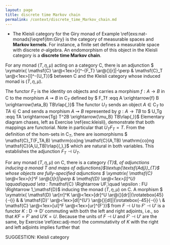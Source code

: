 ```yaml
---
layout: page
title: discrete time Markov chain
permalink: /context/discrete_time_Markov_chain.md
---
```

-  The Kleisli category for the Giry monad of Example \ref{exs:nat-monads}\eqref{itm:Giry} is the category of measurable spaces and **Markov kernels**. For instance, a finite set defines a measurable space with discrete $\sigma$-algebra. An endomorphism of this object in the Kleisli category is a **discrete time Markov chain**.



 For any  monad $(T,\eta,\mu)$ acting on a category $\mathsf{C}$, there is an adjunction
$ \xymatrix{ \mathsf{C} \ar@<1ex>[r]^-{F_T} \ar@{}[r]|-\perp & \mathsf{C}_T \ar@<1ex>[l]^-{U_T}}$ between $\mathsf{C}$ and the Kleisli category whose induced monad is $(T,\eta,\mu)$.


The functor $F_T$ is the identity on objects and carries a morphism $f : A \to B$ in $\mathsf{C}$ to the morphism $A \rightsquigarrow B$ in $\mathsf{C}_T$ defined by
$ F_Tf :eqq A \xrightarrow{f} B \xrightarrow{\eta_B} TB\rlap{,}}$ The functor $U_T$ sends an object $A \in \mathsf{C}_T$ to $TA \in \mathsf{C}$ and sends a morphism $A \rightsquigarrow B$ represented by $g : A \to TB$ to
$ U_Tg :eqq TA \xrightarrow{Tg} T^2B \xrightarrow{\mu_B} TB\rlap{,}}$
Elementary diagram chases, left as Exercise \ref{exc:kleisli}, demonstrate that both mappings are functorial.  Note in particular that $U_T F_T = T$. From the definition of the hom-sets in $\mathsf{C}_T$, there are isomorphisms
$ \mathsf{C}_T(F_TA,B) \mathrm{co}ng \mathsf{C}(A,TB) \mathrm{co}ng \mathsf{C}(A,U_TB)\rlap{{,},}$ which are natural in both variables. This establishes the adjunction $F_T \dashv U_T$.




For any monad $(T,\eta,\mu)$ on $\mathsf{C}$, there is a category _{T}$, of adjunctions inducing a monad $T$ and maps of adjunctions}$\textup{\textsf{Adj}}_{T}$ whose objects are fully-specified adjunctions
$ \xymatrix{ \mathsf{C} \ar@<1ex>[r]^F \ar@{}[r]|\perp & \mathsf{D} \ar@<1ex>[l]^U} \qquad\qquad \eta : 1_\mathsf{C} \Rightarrow UF,\quad \epsilon : FU \Rightarrow 1_\mathsf{D}$
inducing the monad $(T,\eta,\mu)$ on $\mathsf{C}$. A morphism
$ \xymatrix{ \mathsf{D} \ar[rr]^K \ar@<1ex>[dr]^U  \ar@{}[dr]|{\rotatebox{45}{$\dashv$}} & & \mathsf{D}' \ar@<1ex>[dl]^{U'} \ar@{}[dl]|{\rotatebox{-45}{$\dashv$}} \\ & \mathsf{C} \ar@<1ex>[ul]^F \ar@<1ex>[ur]^{F'}}$
from $F\dashv U$ to $F'\dashv U'$ is a functor $K : \mathsf{D} \to \mathsf{D}'$ commuting with both the left and right adjoints, i.e., so that $KF =F'$ and $U'K =U$. Because the units of $F \dashv U$ and $F' \dashv U'$ are the same, by Exercise \ref{exc:adj-mor} the commutativity of $K$ with the right and left adjoints implies further that


SUGGESTION: Kleisli category